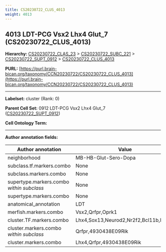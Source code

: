 ```yaml
---
title: CS20230722_CLUS_4013
weight: 4013
---
```

## 4013 LDT-PCG Vsx2 Lhx4 Glut_7 (CS20230722_CLUS_4013)
<b>Hierarchy: </b>
[CS20230722_CLAS_23](../CS20230722_CLAS_23) >
[CS20230722_SUBC_221](../CS20230722_SUBC_221) >
[CS20230722_SUPT_0912](../CS20230722_SUPT_0912) >
[CS20230722_CLUS_4013](../CS20230722_CLUS_4013)

**PURL:** [https://purl.brain-bican.org/taxonomy/CCN20230722/CS20230722_CLUS_4013](https://purl.brain-bican.org/taxonomy/CCN20230722/CS20230722_CLUS_4013)

---


**Labelset:** cluster (Rank: 0)

**Parent Cell Set:** 0912 LDT-PCG Vsx2 Lhx4 Glut_7 ([CS20230722_SUPT_0912](../CS20230722_SUPT_0912))



**Cell Ontology Term:** 

[MARKER GENES.]: #


---

[TRANSFERRED ANNOTATIONS.]: #


[AUTHOR ANNOTATION FIELDS.]: #


**Author annotation fields:**

| Author annotation | Value |
|-------------------|-------|
|neighborhood|MB-HB-Glut-Sero-Dopa|
|subclass.tf.markers.combo|None|
|subclass.markers.combo|None|
|supertype.markers.combo _within subclass_|None|
|supertype.markers.combo|None|
|anatomical_annotation|LDT|
|merfish.markers.combo|Vsx2,Qrfpr,Oprk1|
|cluster.TF.markers.combo|Lhx4,Sox13,Neurod2,Nr2f2,Bcl11b,Plagl1|
|cluster.markers.combo _within subclass_|Qrfpr,4930438E09Rik|
|cluster.markers.combo|Lhx4,Qrfpr,4930438E09Rik|
